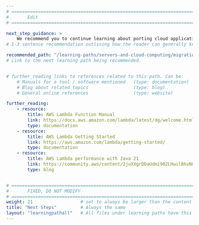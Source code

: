 ```yaml
---
# ================================================================================
#       Edit
# ================================================================================

next_step_guidance: >
    We recommend you to continue learning about porting cloud applications to the Arm architecture for increased performance and cost savings.
# 1-3 sentence recommendation outlining how the reader can generally keep learning about these topics, and a specific explanation of why the next step is being recommended.

recommended_path: "/learning-paths/servers-and-cloud-computing/migration/" 
# Link to the next learning path being recommended.


# further_reading links to references related to this path. Can be:
    # Manuals for a tool / software mentioned   (type: documentation)
    # Blog about related topics                 (type: blog)
    # General online references                 (type: website) 

further_reading:
    - resource:
        title: AWS Lambda Function Manual
        link: https://docs.aws.amazon.com/lambda/latest/dg/welcome.html
        type: documentation
    - resource:
        title: AWS Lambda Getting Started
        link: https://aws.amazon.com/lambda/getting-started/
        type: documentation
    - resource:
        title: AWS Lambda performance with Java 21
        link: https://community.aws/content/2juXXgrDDaUdmi902LHwilBhvNU/aws-lambda-performance-with-java-21-x86-vs-arm64-part-1-initial-measurements-and-comparisons?lang=en
        type: blog


# ================================================================================
#       FIXED, DO NOT MODIFY
# ================================================================================
weight: 21                  # set to always be larger than the content in this path, and one more than 'review'
title: "Next Steps"         # Always the same
layout: "learningpathall"   # All files under learning paths have this same wrapper
---
```


